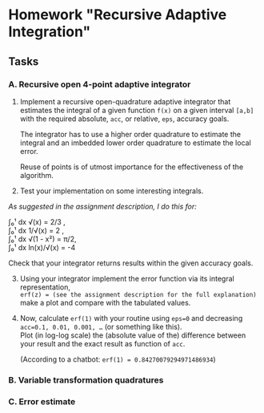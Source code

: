 # Homework "Recursive Adaptive Integration"

## Tasks

### A. Recursive open 4-point adaptive integrator

1. Implement a recursive open-quadrature adaptive integrator that estimates the integral of a given function `f(x)` on a given interval `[a,b]` with the required absolute, `acc`, or relative, `eps`, accuracy goals.

   The integrator has to use a higher order quadrature to estimate the integral and an imbedded lower order quadrature to estimate the local error.

   Reuse of points is of utmost importance for the effectiveness of the algorithm.

2. Test your implementation on some interesting integrals.

*As suggested in the assignment description, I do this for:*

∫₀¹ dx √(x) = 2/3 ,  
∫₀¹ dx 1/√(x) = 2 ,   
∫₀¹ dx √(1 - x²) = π/2,   
∫₀¹ dx ln(x)/√(x) = -4  

   Check that your integrator returns results within the given accuracy goals.

3. Using your integrator implement the error function via its integral representation,  
   `erf(z) = (see the assignment description for the full explanation)`
   make a plot and compare with the tabulated values.

4. Now, calculate `erf(1)` with your routine using `eps=0` and decreasing `acc=0.1, 0.01, 0.001, …`  (or something like this).  
   Plot (in log-log scale) the (absolute value of the) difference between your result and the exact result as function of `acc`.  

   (According to a chatbot: `erf(1) = 0.84270079294971486934`)


### B. Variable transformation quadratures
  
### C. Error estimate
